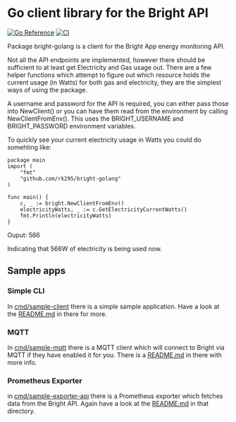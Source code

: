 # Go client library for the Bright API

[![Go Reference](https://pkg.go.dev/badge/github.com/rk295/bright-golang.svg)](https://pkg.go.dev/github.com/rk295/bright-golang)
[![CI](https://github.com/rk295/bright-golang/actions/workflows/go.yml/badge.svg?branch=master)](https://github.com/rk295/bright-golang/actions/workflows/go.yml)

Package bright-golang is a client for the Bright App energy monitoring API.

Not all the API endpoints are implemented, however there should be sufficient
to at least get Electricity and Gas usage out. There are a few helper functions
which attempt to figure out which resource holds the current usage (in Watts) for both
gas and electricity, they are the simplest ways of using the package.

A username and password for the API is required, you can either pass those into
NewClient() or you can have them read from the environment by calling
NewClientFromEnv().  This uses the BRIGHT_USERNAME and BRIGHT_PASSWORD
environment variables.

To quickly see your current electricity usage in Watts you could do somehting like:

	package main
	import (
		"fmt"
		"github.com/rk295/bright-golang"
	)

	func main() {
		c, _ := bright.NewClientFromEnv()
		electricityWatts, _ := c.GetElectricityCurrentWatts()
		fmt.Println(electricityWatts)
	}

Ouput:
	566

Indicating that 566W of electricity is being used now.

## Sample apps

### Simple CLI

In [cmd/sample-client](cmd/sample-client) there is a simple sample application. Have a look at the [README.md](cmd/sample-client/README.md) in there for more.

### MQTT

In [cmd/sample-mqtt](cmd/sample-mqtt) there is a MQTT client which will connect to Bright via MQTT if they have enabled it for you. There is a [README.md](cmd/sample-mqtt/README.md) in there with more info.

### Prometheus Exporter

in [cmd/sample-exporter-api](cmd/sample-exporter-api) there is a Prometheus exporter which fetches data from the Bright API. Again have a look at the [README.md](cmd/sample-exporter-api/README.md) in that directory.
